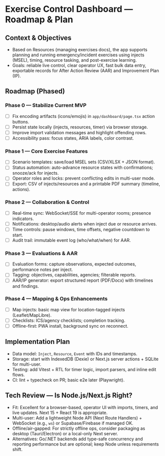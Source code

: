 # Exercise Control Dashboard — Roadmap & Plan

## Context & Objectives
- Based on Resources (managing exercises docs), the app supports planning and running emergency/incident exercises using injects (MSEL), timing, resource tasking, and post-exercise learning.
- Goals: reliable live control, clear operator UX, fast bulk data entry, exportable records for After Action Review (AAR) and Improvement Plan (IP).

## Roadmap (Phased)
### Phase 0 — Stabilize Current MVP
- [ ] Fix encoding artifacts (icons/emojis) in `app/dashboard/page.tsx` action buttons.
- [ ] Persist state locally (injects, resources, timer) via browser storage.
- [ ] Improve import validation messages and highlight offending rows.
- [ ] Accessibility pass: focus states, ARIA labels, color contrast.

### Phase 1 — Core Exercise Features
- [ ] Scenario templates: save/load MSEL sets (CSV/XLSX + JSON format).
- [ ] Status automation: auto-advance resource states with confirmations; snooze/ack for injects.
- [ ] Operator roles and locks: prevent conflicting edits in multi-user mode.
- [ ] Export: CSV of injects/resources and a printable PDF summary (timeline, actions).

### Phase 2 — Collaboration & Control
- [ ] Real-time sync: WebSocket/SSE for multi-operator rooms; presence indicators.
- [ ] Notifications: desktop/audio alerts when inject due or resource arrives.
- [ ] Time controls: pause windows, time offsets, negative countdown to start.
- [ ] Audit trail: immutable event log (who/what/when) for AAR.

### Phase 3 — Evaluations & AAR
- [ ] Evaluation forms: capture observations, expected outcomes, performance notes per inject.
- [ ] Tagging: objectives, capabilities, agencies; filterable reports.
- [ ] AAR/IP generator: export structured report (PDF/Docx) with timelines and findings.

### Phase 4 — Mapping & Ops Enhancements
- [ ] Map injects: basic map view for location-tagged injects (Leaflet/MapLibre).
- [ ] Checklists: ICS/agency checklists; completion tracking.
- [ ] Offline-first: PWA install, background sync on reconnect.

## Implementation Plan
- Data model: `Inject`, `Resource`, `Event` with IDs and timestamps.
- Storage: start with IndexedDB (Dexie) or Next.js server actions + SQLite for multi-user.
- Testing: add Vitest + RTL for timer logic, import parsers, and inline edit flows.
- CI: lint + typecheck on PR; basic e2e later (Playwright).

## Tech Review — Is Node.js/Next.js Right?
- Fit: Excellent for a browser-based, operator UI with imports, timers, and live updates. Next 15 + React 19 is appropriate.
- Multi-user: Add a lightweight Node API (Next Route Handlers) + WebSocket (e.g., `ws`) or Supabase/Firebase if managed OK.
- Offline/air-gapped: For strictly offline ops, consider packaging as desktop (Tauri/Electron) or a local-only Next server.
- Alternatives: Go/.NET backends add type-safe concurrency and reporting performance but are optional; keep Node unless requirements shift.

